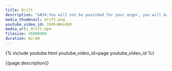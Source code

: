 ```yaml
---
title: Drift
description: "&#34;You will not be punished for your anger, you will be punished by your anger.&#34; – Buddha"
media_thumbnail: drift.png
youtube_video_id: 19dhnWHs8b0
media_url: drift.mp4
filesize: 36000000
duration: 02:00
---
```


{% include youtube.html youtube_video_id=page.youtube_video_id %}

<div class="buddha_quote">{{page.description}}</div>
